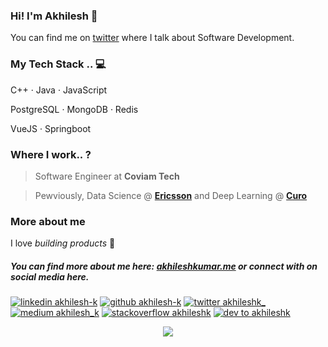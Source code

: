 [1.1]: https://github.com/ombharatiya/ombharatiya/blob/master/assets/icons/icons8-linkedin-48.png (linkedin icon with padding)
[2.1]: https://github.com/ombharatiya/ombharatiya/blob/master/assets/icons/icons8-github-48.png (github icon with padding)
[3.1]: https://github.com/ombharatiya/ombharatiya/blob/master/assets/icons/icons8-twitter-48.png (twitter icon with padding)
[4.1]: https://github.com/ombharatiya/ombharatiya/blob/master/assets/icons/icons8-medium-new-48.png (medium icon with padding)
[5.1]: https://github.com/ombharatiya/ombharatiya/blob/master/assets/icons/icons8-stack-overflow-48.png (stackoverflow icon with padding)
[6.1]: https://github.com/ombharatiya/ombharatiya/blob/master/assets/icons/icons8-dev-48.png (dev icon with padding)

[1]: https://www.linkedin.com/in/akhilesh-k
[2]: https://www.github.com/akhilesh-k
[3]: https://www.twitter.com/akhileshk_
[4]: http://www.medium.com/@akhilesh_k
[5]: https://stackoverflow.com/users/7663322/akhilesh-kumar
[6]: http://dev.to/akhileshk

### Hi!  I'm Akhilesh 👋 

You can find me on [twitter](https://twitter.com/akhileshk_) where I talk about Software Development. 



### My Tech Stack .. 💻

C++ · Java · JavaScript

PostgreSQL · MongoDB · Redis

VueJS · Springboot 



### Where I work.. ?

> Software Engineer at **Coviam Tech**

> Pewviously,  Data Science @ [**Ericsson**](https://ericsson.com) and Deep Learning @ [**Curo**](https://curo.com/)



### More about me

I love _building products_ 🦄  

##### You can find more about me here: [akhileshkumar.me](https://akhileshkumar.xyz) or connect with on social media here.

<!-- section - social media icons -->
[![linkedin akhilesh-k][1.1]][1]
[![github akhilesh-k][2.1]][2]
[![twitter akhileshk_][3.1]][3]
[![medium akhilesh_k][4.1]][4]
[![stackoverflow akhileshk][5.1]][5]
[![dev to akhileshk][6.1]][6]

<!-- section - social media icons -->

<p align='center'>
<img align='center' src="https://visitor-badge.glitch.me/badge?page_id=akhilesh-k.visitor-badge">
 <p/>
